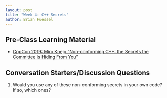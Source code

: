 ```yaml
---
layout: post
title: "Week 4: C++ Secrets"
author: Brian Fuessel
---
```


## Pre-Class Learning Material

* [CppCon 2019: Miro Knejp “Non-conforming C++: the Secrets the Committee Is Hiding From You”](https://www.youtube.com/watch?v=IAdLwUXRUvg)

## Conversation Starters/Discussion Questions

1. Would you use any of these non-conforming secrets in your own code? If so, which ones?
